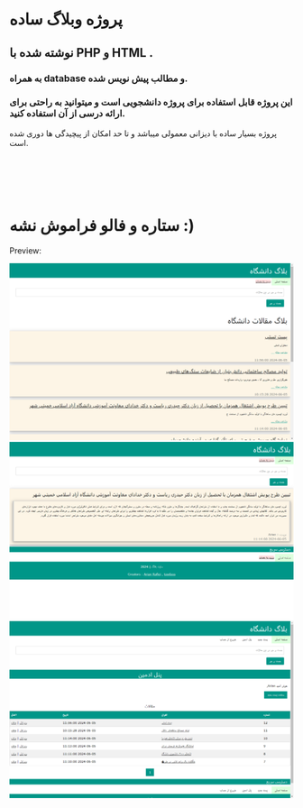 # پروژه وبلاگ ساده

## نوشته شده با PHP و HTML .
### به همراه database و مطالب پیش نویس شده.

### این پروژه قابل استفاده برای پروژه دانشجویی است و میتوانید به راحتی برای ارائه درسی از آن استفاده کنید.
پروژه بسیار ساده با دیزانی معمولی میباشد و تا حد امکان از پیچیدگی ها دوری شده است.

</br>
</br>
</br>
</br>

# ستاره و فالو فراموش نشه :)


Preview:

![وبلاگ دانشجویی](https://github.com/Arianrafiei/simple-blog/blob/master/demos/Screenshot%202024-06-10%20133344.png?raw=true "a title")
![وبلاگ با php](https://github.com/Arianrafiei/simple-blog/blob/master/demos/Screenshot%202024-06-10%20133359.png?raw=true "a title")
![پروژه آماده](https://github.com/Arianrafiei/simple-blog/blob/master/demos/Screenshot%202024-06-10%20133442.png?raw=true "a title")
